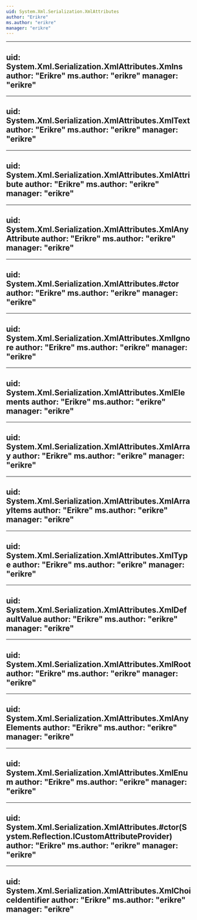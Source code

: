 ```yaml
---
uid: System.Xml.Serialization.XmlAttributes
author: "Erikre"
ms.author: "erikre"
manager: "erikre"
---
```


---
uid: System.Xml.Serialization.XmlAttributes.Xmlns
author: "Erikre"
ms.author: "erikre"
manager: "erikre"
---

---
uid: System.Xml.Serialization.XmlAttributes.XmlText
author: "Erikre"
ms.author: "erikre"
manager: "erikre"
---

---
uid: System.Xml.Serialization.XmlAttributes.XmlAttribute
author: "Erikre"
ms.author: "erikre"
manager: "erikre"
---

---
uid: System.Xml.Serialization.XmlAttributes.XmlAnyAttribute
author: "Erikre"
ms.author: "erikre"
manager: "erikre"
---

---
uid: System.Xml.Serialization.XmlAttributes.#ctor
author: "Erikre"
ms.author: "erikre"
manager: "erikre"
---

---
uid: System.Xml.Serialization.XmlAttributes.XmlIgnore
author: "Erikre"
ms.author: "erikre"
manager: "erikre"
---

---
uid: System.Xml.Serialization.XmlAttributes.XmlElements
author: "Erikre"
ms.author: "erikre"
manager: "erikre"
---

---
uid: System.Xml.Serialization.XmlAttributes.XmlArray
author: "Erikre"
ms.author: "erikre"
manager: "erikre"
---

---
uid: System.Xml.Serialization.XmlAttributes.XmlArrayItems
author: "Erikre"
ms.author: "erikre"
manager: "erikre"
---

---
uid: System.Xml.Serialization.XmlAttributes.XmlType
author: "Erikre"
ms.author: "erikre"
manager: "erikre"
---

---
uid: System.Xml.Serialization.XmlAttributes.XmlDefaultValue
author: "Erikre"
ms.author: "erikre"
manager: "erikre"
---

---
uid: System.Xml.Serialization.XmlAttributes.XmlRoot
author: "Erikre"
ms.author: "erikre"
manager: "erikre"
---

---
uid: System.Xml.Serialization.XmlAttributes.XmlAnyElements
author: "Erikre"
ms.author: "erikre"
manager: "erikre"
---

---
uid: System.Xml.Serialization.XmlAttributes.XmlEnum
author: "Erikre"
ms.author: "erikre"
manager: "erikre"
---

---
uid: System.Xml.Serialization.XmlAttributes.#ctor(System.Reflection.ICustomAttributeProvider)
author: "Erikre"
ms.author: "erikre"
manager: "erikre"
---

---
uid: System.Xml.Serialization.XmlAttributes.XmlChoiceIdentifier
author: "Erikre"
ms.author: "erikre"
manager: "erikre"
---
